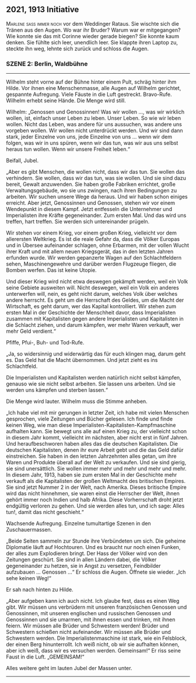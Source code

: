 ## **2021, 1913** Initiative

<span style="font-variant:small-caps;">Marlene saß immer noch</span> vor dem Weddinger Rataus.
Sie wischte sich die Tränen aus den Augen.
Wo war ihr Bruder? Warum war er mitgegangen?
Wie konnte sie das mit Corinne wieder gerade biegen?
Sie konnte kaum denken.
Sie fühlte sich leer, unendlich leer.
Sie klappte ihren Laptop zu, steckte ihn weg, lehnte sich zurück und schloss die Augen.

### SZENE 2: Berlin, Waldbühne
____
Wilhelm steht vorne auf der Bühne hinter einem Pult, schräg hinter ihm Hilde.
Vor ihnen eine Menschenmasse, alle Augen auf Wilhelm gerichtet, gespannte Aufregung.
Viele Fäuste in die Luft gestreckt.
Bravo-Rufe.
Wilhelm erhebt seine Hände.
Die Menge wird still.

Wilhelm: „Genossen und Genossinnen!
Was wir wollen ..., was wir wirklich wollen, ist, einfach unser Leben zu leben.
Unser Leben.
So wie wir leben wollen.
Nicht das Leben, was andere für uns aussuchen, was andere uns vorgeben wollen.
Wir wollen nicht unterdrückt werden.
Und wir sind dann stark, jeder Einzelne von uns, jede Einzelne von uns ... wenn wir dem folgen, was wir in uns spüren, wenn wir das tun, was wir aus uns selbst heraus tun wollen.
Wenn wir unsere Freiheit leben.“

Beifall, Jubel.

„Aber es gibt Menschen, die wollen nicht, dass wir das tun.
Sie wollen das verhindern.
Sie wollen, dass wir das tun, was sie wollen.
Und sie sind dazu bereit, Gewalt anzuwenden.
Sie haben große Fabriken errichtet, große Verwaltungsgebäude, wo sie uns zwingen, nach ihren Bedingungen zu arbeiten.
Wir suchen unsere Wege da heraus.
Und wir haben schon einiges erreicht.
Aber jetzt, Genossinnen und Genossen, stehen wir vor einem Wendepunkt in diesem Kampf.
Jetzt entfesseln die Unternehmer und Imperialisten ihre Kräfte gegeneinander.
Zum ersten Mal.
Und das wird uns treffen, hart treffen.
Sie werden sich untereinander prügeln.

Wir stehen vor einem Krieg, vor einem großen Krieg, vielleicht vor dem allerersten Weltkrieg.
Es ist die reale Gefahr da, dass die Völker Europas und in Übersee aufeinander schlagen, ohne Erbarmen, mit der vollen Wucht ihrer Kraft und mit allem neuen Kriegsgerät, das in den letzten Jahren erfunden wurde.
Wir werden gepanzerte Wagen auf den Schlachtfeldern sehen, Maschinengewehre und darüber werden Flugzeuge fliegen, die Bomben werfen.
Das ist keine Utopie.

Und dieser Krieg wird nicht etwa deswegen gekämpft werden, weil ein Volk seine Gebiete ausweiten will.
Nicht deswegen, weil ein Volk ein anderes unterwerfen will, nein, es geht nicht darum, welches Volk über welches andere herrscht.
Es geht um die Herrschaft des Geldes, um die Macht der Wirtschaft, es geht darum, wer das Kapital kontrolliert.
Wir stehen zum ersten Mal in der Geschichte der Menschheit davor, dass Imperialisten zusammen mit Kapitalisten gegen andere Imperialisten und Kapitalisten in die Schlacht ziehen, und darum kämpfen, wer mehr Waren verkauft, wer mehr Geld verdient.“

Pfiffe, Pfui-, Buh- und Tod-Rufe.

„Ja, so widersinnig und widerwärtig das für euch klingen mag, darum geht es.
Das Geld hat die Macht übernommen.
Und jetzt zieht es ins Schlachtfeld.

Die Imperialisten und Kapitalisten werden natürlich nicht selbst kämpfen, genauso wie sie nicht selbst arbeiten.
Sie lassen uns arbeiten.
Und sie werden uns kämpfen und sterben lassen.“

Die Menge wird lauter.
Wilhelm muss die Stimme anheben.

„Ich habe viel mit mir gerungen in letzter Zeit, ich habe mit vielen Menschen gesprochen, viele Zeitungen und Bücher gelesen.
Ich finde und finde keinen Weg, wie man diese Imperialisten-Kapitalisten-Kampfmaschine aufhalten kann.
Sie bewegt uns alle auf einen Krieg zu, der vielleicht schon in diesem Jahr kommt, vielleicht im nächsten, aber nicht erst in fünf Jahren.
Und heraufbeschworen haben alles das die deutschen Kapitalisten.
Die deutschen Kapitalisten, denen ihr eure Arbeit gebt und die das Geld dafür einstreichen.
Sie haben in den letzten Jahrzehnten alles getan, um ihre Waren und Produkte überall auf der Welt zu verkaufen.
Und sie sind gierig, sie sind unersättlich.
Sie wollen immer mehr und mehr und mehr und mehr.
In diesem Jahr, 1913, haben sie zum ersten Mal in der Geschichte mehr verkauft als die Kapitalisten der großen Weltmacht des britischen Empires.
Sie sind jetzt Nummer 2 in der Welt, nach Amerika.
Dieses britische Empire wird das nicht hinnehmen, sie waren einst die Herrscher der Welt, ihnen gehört immer noch Indien und halb Afrika.
Diese Vorherrschaft droht jetzt endgültig verloren zu gehen.
Und sie werden alles tun, und ich sage: Alles tun!, damit das nicht geschieht.“

Wachsende Aufregung.
Einzelne tumultartige Szenen in den Zuschauermassen.

„Beide Seiten sammeln zur Stunde ihre Verbündeten um sich.
Die geheime Diplomatie läuft auf Hochtouren.
Und es braucht nur noch einen Funken, der alles zum Explodieren bringt.
Der Hass der Völker wird von den Zeitungen geschürt.
Sie sind in allen Ländern dabei, die Völker gegeneinander zu hetzen, sie in Angst zu versetzen, Feindbilder aufzubauen ... Genossen ...“
Er schloss die Augen.
Öffnete sie wieder.
„Ich sehe keinen Weg!“

Er sah nach hinten zu Hilde.

„Aber aufgeben kann ich auch nicht.
Ich glaube fest, dass es einen Weg gibt.
Wir müssen uns verbrüdern mit unseren französischen Genossen und Genossinnen, mit unseren englischen und russischen Genossen und Genossinnen und sie umarmen, mit ihnen essen und trinken, mit ihnen feiern.
Wir müssen alle Brüder und Schwestern werden! Brüder und Schwestern schießen nicht aufeinander.
Wir müssen alle Brüder und Schwestern werden.
Die Imperialistenmaschine ist stark, wie ein Felsblock, der einen Berg hinunterrollt.
Ich weiß nicht, ob wir sie aufhalten können, aber ich weiß, dass wir es versuchen werden.
Gemeinsam!“
Er riss seine Faust in die Luft.
„GEMEINSAM!“

Alles weitere geht im lauten Jubel der Massen unter.
____
